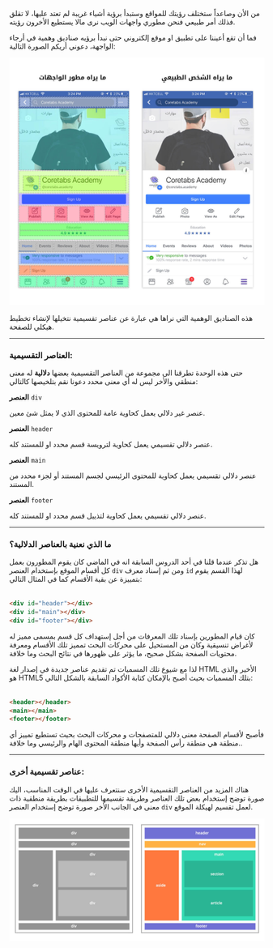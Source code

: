 من الأن وصاعداً ستختلف رؤيتك للمواقع وستبدأ برؤية أشياء غريبة لم تعتد عليها، لا تقلق فذلك أمر طبيعي فنحن مطوري واجهات الويب نرى مالا يستطيع الأخرون رؤيته.

فما أن تقع أعيننا على تطبيق او موقع إلكتروني حتى نبدأ برؤيه صناديق وهمية في أرجاء الواجهة، دعوني أريكم الصورة التالية:

![](assets/boxes.jpg)

هذه الصناديق الوهمية التي نراها هي عبارة عن عناصر تقسيمية نتخيلها لإنشاء تخطيط هيكلي للصفحة.

---

### العناصر التقسيمية:

حتى هذه الوحدة تطرقنا الى مجموعة من العناصر التقسيمية بعضها **دلالية** له معنى منطقي والأخر ليس له أي معنى محدد دعونا نقم بتلخيصها كالتالي:

**العنصر** `div`

عنصر غير دلالي يعمل كحاوية عامة للمحتوى الذي لا يمثل شئ معين.

**العنصر** `header`

عنصر دلالي تقسيمي يعمل كحاوية لترويسة قسم محدد او للمستند كله.

**العنصر** `main`

عنصر دلالي تقسيمي يعمل كحاوية للمحتوى الرئيسي لجسم المستند أو لجزء محدد من المستند.

**العنصر** `footer`

عنصر دلالي تقسيمي يعمل كحاوية لتذييل قسم محدد او للمستند كله.

---

### ما الذي نعنية بالعناصر الدلالية؟

هل تذكر عندما قلنا في أحد الدروس السابقة انه في الماضي كان يقوم المطورون بعمل كل أقسام الموقع بإستخدام العنصر `div` ومن ثم إسناد معرف `id` لهذا القسم يقوم بتمييزة عن بقية الأقسام كما في المثال التالي:

```html

<div id="header"></div>
<div id="main"></div>
<div id="footer"></div>

```

كان قيام المطورين بإسناد تلك المعرفات من أجل إستهداف كل قسم بمسمى مميز له لأغراض تنسيقية وكان من المستحيل على محركات البحث تمميز تلك الأقسام ومعرفة محتويات الصفحة بشكل صحيح، ما يؤثر على ظهورها في نتائج البحث وما خلافة.

لذا مع شيوع تلك المسميات تم تقديم عناصر جديدة في إصدار لغة HTML الأخير والذي هو HTML5 بتلك المسميات بحيث أصبح بالإمكان كتابة الأكواد السابقة بالشكل التالي:

```html

<header></header>
<main></main>
<footer></footer>

```

فأصبح لأقسام الصفحة معنى دلالي للمتصفحات و محركات البحث بحيث تستطيع تمييز أي منطقة هي منطقة رأس الصفحة وأيها منطقة المحتوى الهام والرئيسي وما خلافة..

---

### عناصر تقسيمية أخرى:

هناك المزيد من العناصر التقسيمية الأخرى سنتعرف عليها في الوقت المناسب، اليك صورة توضح إستخدام بعض تلك العناصر وطريقة تقسيمها للتطبيقات بطريقة منطقية ذات معنى في الجانب الأخر صورة توضح إستخدام العنصر `div` لعمل تقسيم لهيكلة الموقع.

![](assets/semantics.jpg)
